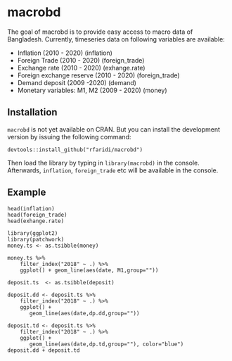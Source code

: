 # macrobd

<!-- badges: start -->
<!-- badges: end -->

The goal of macrobd is to provide easy access to macro data of Bangladesh. Currently, timeseries data on following variables are available: 

* Inflation (2010 - 2020) (inflation) 
* Foreign Trade (2010 - 2020)  (foreign_trade) 
* Exchange rate (2010 - 2020) (exhange.rate)
* Foreign exchange reserve (2010 - 2020) (foreign_trade)
* Demand deposit (2009 -2020) (demand)
* Monetary variables: M1, M2 (2009 - 2020) (money)


## Installation

`macrobd` is not yet available on CRAN. But you can install the development version by issuing
the following command:

``` 
devtools::install_github("rfaridi/macrobd")
```


Then load the library  by typing in `library(macrobd)` in the console. Afterwards, `inflation`, `foreign_trade` etc will be available in the console.



## Example

```
head(inflation)
head(foreign_trade)
head(exhange.rate)
```


```
library(ggplot2)
library(patchwork)
money.ts <- as.tsibble(money)

money.ts %>% 
    filter_index("2018" ~ .) %>% 
    ggplot() + geom_line(aes(date, M1,group=""))

deposit.ts  <- as.tsibble(deposit)

deposit.dd <- deposit.ts %>% 
    filter_index("2018" ~ .) %>% 
    ggplot() + 
       geom_line(aes(date,dp.dd,group=""))

deposit.td <- deposit.ts %>% 
    filter_index("2018" ~ .) %>% 
    ggplot() + 
       geom_line(aes(date,dp.td,group=""), color="blue") 
deposit.dd + deposit.td
```



